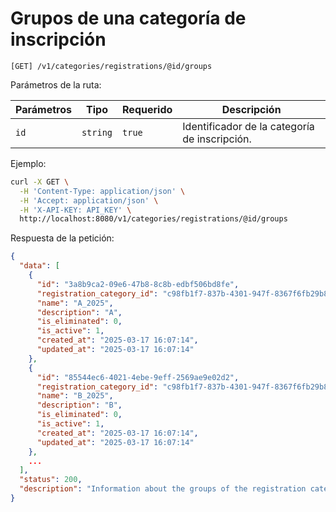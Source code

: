 # Grupos de una categoría de inscripción

```
[GET] /v1/categories/registrations/@id/groups
```

Parámetros de la ruta:

| Parámetros | Tipo | Requerido | Descripción |
| ---------- | ---- | --------- | ----------- |
| `id` | `string` | `true` | Identificador de la categoría de inscripción. |

Ejemplo:

```bash
curl -X GET \
  -H 'Content-Type: application/json' \
  -H 'Accept: application/json' \
  -H 'X-API-KEY: API_KEY' \
  http://localhost:8080/v1/categories/registrations/@id/groups
```

Respuesta de la petición:

```json
{
  "data": [
    {
      "id": "3a8b9ca2-09e6-47b8-8c8b-edbf506bd8fe",
      "registration_category_id": "c98fb1f7-837b-4301-947f-8367f6fb29b8",
      "name": "A_2025",
      "description": "A",
      "is_eliminated": 0,
      "is_active": 1,
      "created_at": "2025-03-17 16:07:14",
      "updated_at": "2025-03-17 16:07:14"
    },
    {
      "id": "85544ec6-4021-4ebe-9eff-2569ae9e02d2",
      "registration_category_id": "c98fb1f7-837b-4301-947f-8367f6fb29b8",
      "name": "B_2025",
      "description": "B",
      "is_eliminated": 0,
      "is_active": 1,
      "created_at": "2025-03-17 16:07:14",
      "updated_at": "2025-03-17 16:07:14"
    },
    ...
  ],
  "status": 200,
  "description": "Information about the groups of the registration category of pairs players"
}
```
